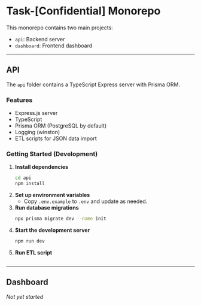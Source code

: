 # Task-[Confidential] Monorepo

This monorepo contains two main projects:

- `api`: Backend server
- `dashboard`: Frontend dashboard

---

## API

The `api` folder contains a TypeScript Express server with Prisma ORM.

### Features
- Express.js server
- TypeScript
- Prisma ORM (PostgreSQL by default)
- Logging (winston)
- ETL scripts for JSON data import

### Getting Started (Development)

1. **Install dependencies**
   ```bash
   cd api
   npm install
   ```
2. **Set up environment variables**
   - Copy `.env.example` to `.env` and update as needed.
3. **Run database migrations**
   ```bash
   npx prisma migrate dev --name init
   ```
4. **Start the development server**
   ```bash
   npm run dev
   ```
5. **Run ETL script**
   ``` node src/scripts/etl.js
   ```
---

## Dashboard

*Not yet started* 